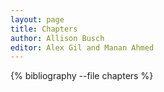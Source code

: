 ```yaml
---
layout: page
title: Chapters
author: Allison Busch
editor: Alex Gil and Manan Ahmed
---
```


{% bibliography --file chapters %}